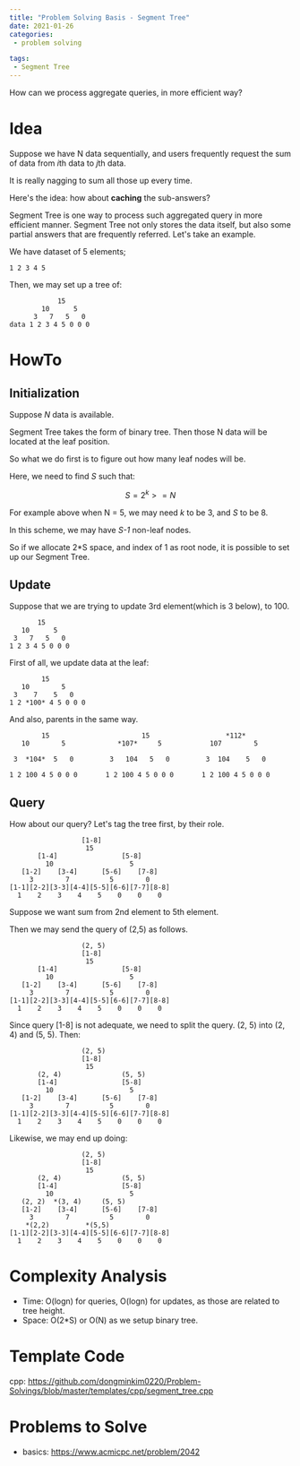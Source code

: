 ```yaml
---
title: "Problem Solving Basis - Segment Tree"
date: 2021-01-26
categories:
 - problem solving 

tags:
 - Segment Tree
---
```


How can we process aggregate queries, in more efficient way?

# Idea
Suppose we have N data sequentially, and users frequently request the sum of data from *i*th data to *j*th data.

It is really nagging to sum all those up every time. 

Here's the idea: how about **caching** the sub-answers?

Segment Tree is one way to process such aggregated query in more efficient manner.
Segment Tree not only stores the data itself, but also some partial answers that are frequently referred.
Let's take an example.

We have dataset of 5 elements;
```
1 2 3 4 5
```

Then, we may set up a tree of:
```
            15
        10      5
      3   7   5   0
data 1 2 3 4 5 0 0 0
```


# HowTo
## Initialization
Suppose *N* data is available.

Segment Tree takes the form of binary tree.
Then those N data will be located at the leaf position.

So what we do first is to figure out how many leaf nodes will be.

Here, we need to find *S* such that:

$$ S = 2^k >= N $$

For example above when N = 5, 
we may need *k* to be 3, and *S* to be 8.

In this scheme, we may have *S-1* non-leaf nodes.

So if we allocate 2*S space, and index of 1 as root node, it is possible to set up our Segment Tree.

## Update
Suppose that we are trying to update 3rd element(which is 3 below), to 100.
```
       15
   10      5
 3   7   5   0
1 2 3 4 5 0 0 0
```

First of all, we update data at the leaf:
```
        15
   10        5
 3    7    5   0
1 2 *100* 4 5 0 0 0
```

And also, parents in the same way.
```
        15                       15                   *112*
   10        5             *107*     5            107        5

 3  *104*  5   0         3   104   5   0         3  104    5   0

1 2 100 4 5 0 0 0       1 2 100 4 5 0 0 0       1 2 100 4 5 0 0 0
```

## Query
How about our query?
Let's tag the tree first, by their role.

```
                  [1-8]
                   15
       [1-4]                [5-8]
         10                   5
   [1-2]    [3-4]      [5-6]    [7-8]
     3        7          5        0
[1-1][2-2][3-3][4-4][5-5][6-6][7-7][8-8]
  1    2    3    4    5    0    0    0

```

Suppose we want sum from 2nd element to 5th element.

Then we may send the query of (2,5) as follows.


```
                  (2, 5)
                  [1-8]
                   15
       [1-4]                [5-8]
         10                   5
   [1-2]    [3-4]      [5-6]    [7-8]
     3        7          5        0
[1-1][2-2][3-3][4-4][5-5][6-6][7-7][8-8]
  1    2    3    4    5    0    0    0

```

Since query [1-8] is not adequate, we need to split the query.
(2, 5) into (2, 4) and (5, 5). Then:


```
                  (2, 5)
                  [1-8]
                   15
       (2, 4)               (5, 5)
       [1-4]                [5-8]
         10                   5
   [1-2]    [3-4]      [5-6]    [7-8]
     3        7          5        0
[1-1][2-2][3-3][4-4][5-5][6-6][7-7][8-8]
  1    2    3    4    5    0    0    0

```

Likewise, we may end up doing:


```
                  (2, 5)
                  [1-8]
                   15
       (2, 4)               (5, 5)
       [1-4]                [5-8]
         10                   5
   (2, 2)  *(3, 4)     (5, 5)
   [1-2]    [3-4]      [5-6]    [7-8]
     3        7          5        0
    *(2,2)         *(5,5)
[1-1][2-2][3-3][4-4][5-5][6-6][7-7][8-8]
  1    2    3    4    5    0    0    0

```

# Complexity Analysis
- Time: O(logn) for queries, O(logn) for updates, as those are related to tree height.
- Space: O(2*S) or O(N) as we setup binary tree.

# Template Code
cpp: <https://github.com/dongminkim0220/Problem-Solvings/blob/master/templates/cpp/segment_tree.cpp>

# Problems to Solve
- basics: <https://www.acmicpc.net/problem/2042>



